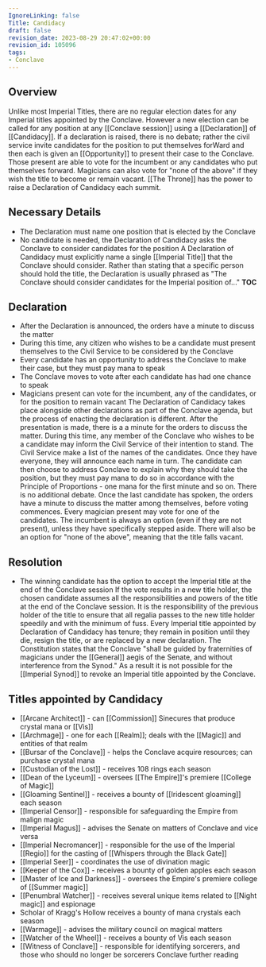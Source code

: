 ```yaml
---
IgnoreLinking: false
Title: Candidacy
draft: false
revision_date: 2023-08-29 20:47:02+00:00
revision_id: 105096
tags:
- Conclave
---
```


## Overview
Unlike most Imperial Titles, there are no regular election dates for any Imperial titles appointed by the Conclave. However a new election can be called for any position at any [[Conclave session]] using a [[Declaration]] of [[Candidacy]]. If a declaration is raised, there is no debate; rather the civil service invite candidates for the position to put themselves forWard and then each is given an [[Opportunity]] to present their case to the Conclave.
Those present are able to vote for the incumbent or any candidates who put themselves forward. Magicians can also vote for "none of the above" if they wish the title to become or remain vacant.
[[The Throne]] has the power to raise a Declaration of Candidacy each summit.
## Necessary Details
* The Declaration must name one position that is elected by the Conclave
* No candidate is needed, the Declaration of Candidacy asks the Conclave to consider candidates for the position
A Declaration of Candidacy must explicitly name a single [[Imperial Title]] that the Conclave should consider. Rather than stating that a specific person should hold the title, the Declaration is usually phrased as "The Conclave should consider candidates for the Imperial position of..."
__TOC__
## Declaration
* After the Declaration is announced, the orders have a minute to discuss the matter
* During this time, any citizen who wishes to be a candidate must present themselves to the Civil Service to be considered by the Conclave
* Every candidate has an opportunity to address the Conclave to make their case, but they must pay mana to speak
* The Conclave moves to vote after each candidate has had one chance to speak
* Magicians present can vote for the incumbent, any of the candidates, or for the position to remain vacant
The Declaration of Candidacy takes place alongside other declarations as part of the Conclave agenda, but the process of enacting the declaration is different. After the presentation is made, there is a a minute for the orders to discuss the matter. During this time, any member of the Conclave who wishes to be a candidate may inform the Civil Service of their intention to stand.
The Civil Service make a list of the names of the candidates. Once they have everyone, they will announce each name in turn. The candidate can then choose to address Conclave to explain why they should take the position, but they must pay mana to do so in accordance with the Principle of Proportions - one mana for the first minute and so on.
There is no additional debate. Once the last candidate has spoken, the orders have a minute to discuss the matter among themselves, before voting commences. Every magician present may vote for one of the candidates. The incumbent is always an option (even if they are not present), unless they have specifically stepped aside. There will also be an option for "none of the above", meaning that the title falls vacant.
## Resolution
* The winning candidate has the option to accept the Imperial title at the end of the Conclave session
If the vote results in a new title holder, the chosen candidate assumes all the responsibilities and powers of the title at the end of the Conclave session. It is the responsibility of the previous holder of the title to ensure that all regalia passes to the new title holder speedily and with the minimum of fuss.
Every Imperial title appointed by Declaration of Candidacy has tenure; they remain in position until they die, resign the title, or are replaced by a new declaration. The Constitution states that the Conclave "shall be guided by fraternities of magicians under the [[General]] aegis of the Senate, and without interference from the Synod." As a result it is not possible for the [[Imperial Synod]] to revoke an Imperial title appointed by the Conclave.
## Titles appointed by Candidacy
* [[Arcane Architect]] - can [[Commission]] Sinecures that produce crystal mana or [[Vis]]
* [[Archmage]] - one for each [[Realm]]; deals with the [[Magic]] and entities of that realm
* [[Bursar of the Conclave]] - helps the Conclave acquire resources; can purchase crystal mana
* [[Custodian of the Lost]] - receives 108 rings each season
* [[Dean of the Lyceum]] - oversees [[The Empire]]'s premiere [[College of Magic]]
* [[Gloaming Sentinel]] - receives a bounty of [[Iridescent gloaming]] each season
* [[Imperial Censor]] - responsible for safeguarding the Empire from malign magic
* [[Imperial Magus]] - advises the Senate on matters of Conclave and vice versa
* [[Imperial Necromancer]] - responsible for the use of the Imperial [[Regio]] for the casting of [[Whispers through the Black Gate]]
* [[Imperial Seer]] - coordinates the use of divination magic
* [[Keeper of the Cox]] - receives a bounty of golden apples each season
* [[Master of Ice and Darkness]] - oversees the Empire's premiere college of [[Summer magic]]
* [[Penumbral Watcher]] - receives several unique items related to [[Night magic]] and espionage
* Scholar of Kragg's Hollow receives a bounty of mana crystals each season
* [[Warmage]] - advises the military council on magical matters
* [[Watcher of the Wheel]] - receives a bounty of Vis each season
* [[Witness of Conclave]] - responsible for identifying sorcerers, and those who should no longer be sorcerers
Conclave further reading
